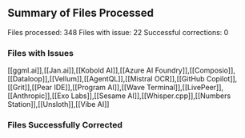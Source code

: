 
## Summary of Files Processed
Files processed: 348
Files with issue: 22
Successful corrections: 0

### Files with Issues
[[ggml.ai]],[[Jan.ai]],[[Kobold AI]],[[Azure AI Foundry]],[[Composio]],[[Dataloop]],[[Vellum]],[[AgentQL]],[[Mistral OCR]],[[GitHub Copilot]],[[Grit]],[[Pear IDE]],[[Program AI]],[[Wave Terminal]],[[LivePeer]],[[Anthropic]],[[Exo Labs]],[[Sesame AI]],[[Whisper.cpp]],[[Numbers Station]],[[Unsloth]],[[Vibe AI]]

### Files Successfully Corrected

